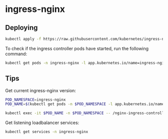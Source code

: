 # ingress-nginx

## Deploying

```bash
kubectl apply -f https://raw.githubusercontent.com/kubernetes/ingress-nginx/controller-v1.2.1/deploy/static/provider/cloud/deploy.yaml
```

To check if the ingress controller pods have started, run the following command:

```bash
kubectl get pods -n ingress-nginx -l app.kubernetes.io/name=ingress-nginx --watch
```

## Tips

Get current ingress-nginx version:

```bash
POD_NAMESPACE=ingress-nginx
POD_NAME=$(kubectl get pods -n $POD_NAMESPACE -l app.kubernetes.io/name=ingress-nginx --field-selector=status.phase=Running -o jsonpath='{.items[0].metadata.name}')

kubectl exec -it $POD_NAME -n $POD_NAMESPACE -- /nginx-ingress-controller --version
```

Get listening loadbalancer services:

```bash
kubectl get services -n ingress-nginx
```